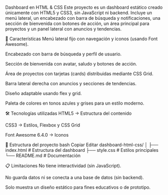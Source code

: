  Dashboard en HTML & CSS
Este proyecto es un dashboard estático creado únicamente con HTML5 y CSS3, sin JavaScript ni backend.
Incluye un menú lateral, un encabezado con barra de búsqueda y notificaciones, una sección de bienvenida con botones de acción, un área principal para proyectos y un panel lateral con anuncios y tendencias.

📌 Características
Menú lateral fijo con navegación y iconos (usando Font Awesome).

Encabezado con barra de búsqueda y perfil de usuario.

Sección de bienvenida con avatar, saludo y botones de acción.

Área de proyectos con tarjetas (cards) distribuidas mediante CSS Grid.

Barra lateral derecha con anuncios y secciones de tendencias.

Diseño adaptable usando flex y grid.

Paleta de colores en tonos azules y grises para un estilo moderno.

🛠️ Tecnologías utilizadas
HTML5 → Estructura del contenido

CSS3 → Estilos, Flexbox y CSS Grid

Font Awesome 6.4.0 → Iconos

📂 Estructura del proyecto
bash
Copiar
Editar
dashboard-html-css/
│
├── index.html      # Estructura del dashboard
├── style.css       # Estilos principales
└── README.md       # Documentación

📋 Limitaciones
No tiene interactividad (sin JavaScript).

No guarda datos ni se conecta a una base de datos (sin backend).

Solo muestra un diseño estático para fines educativos o de prototipo.
